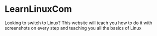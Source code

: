 # LearnLinuxCom
Looking to switch to Linux? This website will teach you how to do it with screenshots on every step and teaching you all the basics of Linux
